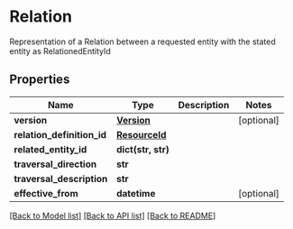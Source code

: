 # Relation

Representation of a Relation between a requested entity with the stated entity as RelationedEntityId

## Properties
Name | Type | Description | Notes
------------ | ------------- | ------------- | -------------
**version** | [**Version**](Version.md) |  | [optional] 
**relation_definition_id** | [**ResourceId**](ResourceId.md) |  | 
**related_entity_id** | **dict(str, str)** |  | 
**traversal_direction** | **str** |  | 
**traversal_description** | **str** |  | 
**effective_from** | **datetime** |  | [optional] 

[[Back to Model list]](../README.md#documentation-for-models) [[Back to API list]](../README.md#documentation-for-api-endpoints) [[Back to README]](../README.md)


